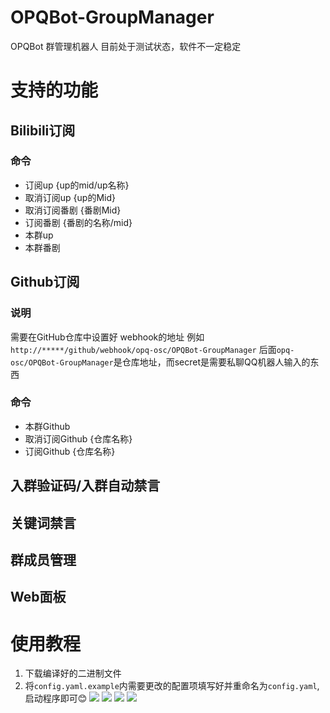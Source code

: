 # OPQBot-GroupManager
OPQBot 群管理机器人
目前处于测试状态，软件不一定稳定
# 支持的功能
## Bilibili订阅
### 命令
- 订阅up {up的mid/up名称}
- 取消订阅up {up的Mid}
- 取消订阅番剧 {番剧Mid}
- 订阅番剧 {番剧的名称/mid}
- 本群up
- 本群番剧
## Github订阅
### 说明
需要在GitHub仓库中设置好 webhook的地址 例如 `http://*****/github/webhook/opq-osc/OPQBot-GroupManager`
后面`opq-osc/OPQBot-GroupManager`是仓库地址，而secret是需要私聊QQ机器人输入的东西
### 命令
- 本群Github
- 取消订阅Github {仓库名称}
- 订阅Github {仓库名称}
## 入群验证码/入群自动禁言
## 关键词禁言
## 群成员管理
## Web面板
# 使用教程
1. 下载编译好的二进制文件
2. 将`config.yaml.example`内需要更改的配置项填写好并重命名为`config.yaml`, 启动程序即可😊
![](https://github.com/opq-osc/OPQBot-GroupManager/blob/master/pic/p1.png)
![](https://github.com/opq-osc/OPQBot-GroupManager/blob/master/pic/p2.png)
![](https://github.com/opq-osc/OPQBot-GroupManager/blob/master/pic/p3.png)
![](https://github.com/opq-osc/OPQBot-GroupManager/blob/master/pic/p4.png)

